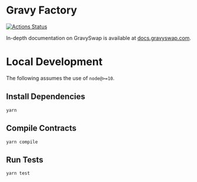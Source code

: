 # Gravy Factory

[![Actions Status](https://github.com/gravyswap/gravyswap-swap-core/workflows/CI/badge.svg)](https://github.com/gravyswap/gravyswap-swap-core/actions)

In-depth documentation on GravySwap is available at [docs.gravyswap.com](https://docs.gravyswap.com/).

# Local Development

The following assumes the use of `node@>=10`.

## Install Dependencies

`yarn`

## Compile Contracts

`yarn compile`

## Run Tests

`yarn test`
